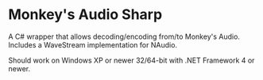 # Monkey's Audio Sharp

A C# wrapper that allows decoding/encoding from/to Monkey's Audio.
Includes a WaveStream implementation for NAudio.

Should work on Windows XP or newer 32/64-bit with .NET Framework 4 or newer.
